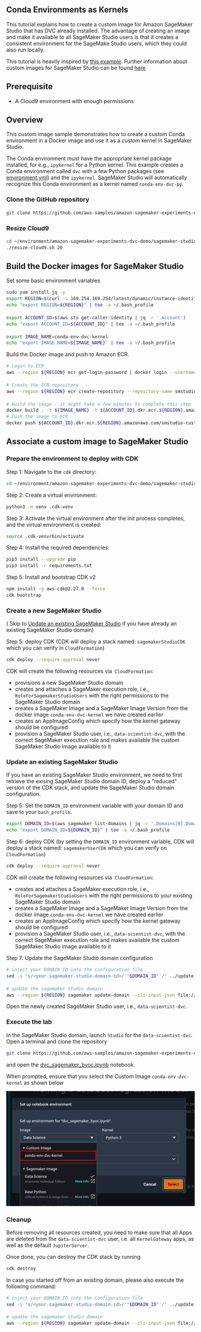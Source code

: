 ## Conda Environments as Kernels

This tutorial explains how to create a custom image for Amazon SageMaker Studio that has DVC already installed.
The advantage of creating an image and make it available to all SageMaker Studio users is that it creates a consistent environment for the SageMake Studio users, which they could also run locally.

This tutorial is heavily inspired by [this example](https://github.com/aws-samples/sagemaker-studio-custom-image-samples/tree/main/examples/conda-env-kernel-image).
Further information about custom images for SageMaker Studio can be found [here](https://docs.aws.amazon.com/sagemaker/latest/dg/studio-byoi.html)

## Prerequisite

* A Cloud9 environment with enough permissions

## Overview

This custom image sample demonstrates how to create a custom Conda environment in a Docker image and use it as a custom kernel in SageMaker Studio.

The Conda environment must have the appropriate kernel package installed, for e.g., `ipykernel` for a Python kernel.
This example creates a Conda environment called `dvc` with a few Python packages (see [environment.yml](environment.yml)) and the `ipykernel`.
SageMaker Studio will automatically recognize this Conda environment as a kernel named `conda-env-dvc-py`.

### Clone the GitHub repository 
```bash
git clone https://github.com/aws-samples/amazon-sagemaker-experiments-dvc-demo
```

### Resize Cloud9

```bash
cd ~/environment/amazon-sagemaker-experiments-dvc-demo/sagemaker-studio-dvc-image/
./resize-cloud9.sh 20
```

## Build the Docker images for SageMaker Studio

Set some basic environment variables

```bash
sudo yum install jq -y
export REGION=$(curl -s 169.254.169.254/latest/dynamic/instance-identity/document | jq -r '.region')
echo "export REGION=${REGION}" | tee -a ~/.bash_profile

export ACCOUNT_ID=$(aws sts get-caller-identity | jq -r '.Account')
echo "export ACCOUNT_ID=${ACCOUNT_ID}" | tee -a ~/.bash_profile

export IMAGE_NAME=conda-env-dvc-kernel
echo "export IMAGE_NAME=${IMAGE_NAME}" | tee -a ~/.bash_profile
```

Build the Docker image and push to Amazon ECR.

```bash
# Login to ECR
aws --region ${REGION} ecr get-login-password | docker login --username AWS --password-stdin ${ACCOUNT_ID}.dkr.ecr.${REGION}.amazonaws.com/smstudio-custom

# Create the ECR repository
aws --region ${REGION} ecr create-repository --repository-name smstudio-custom

# Build the image - it might take a few minutes to complete this step
docker build . -t ${IMAGE_NAME} -t ${ACCOUNT_ID}.dkr.ecr.${REGION}.amazonaws.com/smstudio-custom:${IMAGE_NAME}
# Push the image to ECR
docker push ${ACCOUNT_ID}.dkr.ecr.${REGION}.amazonaws.com/smstudio-custom:${IMAGE_NAME}
```

## Associate a custom image to SageMaker Studio

### Prepare the environment to deploy with CDK

Step 1: Navigate to the `cdk` directory:

```bash
cd ~/environment/amazon-sagemaker-experiments-dvc-demo/sagemaker-studio-dvc-image/cdk
```

Step 2: Create a virtual environment:

```bash
python3 -m venv .cdk-venv
```

Step 3: Activate the virtual environment after the init process completes, and the virtual environment is created:

```bash
source .cdk-venv/bin/activate
```

Step 4: Install the required dependencies:

```bash
pip3 install --upgrade pip
pip3 install -r requirements.txt
```

Step 5: Install and bootstrap CDK v2

```bash
npm install -g aws-cdk@2.27.0 --force
cdk bootstrap
```

### Create a new SageMaker Studio
( Skip to [Update an existing SageMaker Studio](#update-an-existing-sagemaker-studio) if you have already an existing SageMaker Studio domain)

Step 5: deploy CDK (CDK will deploy a stack named: `sagemakerStudioCDK` which you can verify in `CloudFormation`)

```bash
cdk deploy --require-approval never
```

CDK will create the following resources via` CloudFormation`:
* provisions a new SageMaker Studio domain
* creates and attaches a SageMaker execution role, i.e., `RoleForSagemakerStudioUsers` with the right permissions to the SageMaker Studio domain
* creates a SageMaker Image and a SageMaker Image Version from the docker image `conda-env-dvc-kernel` we have created earlier
* creates an AppImageConfig which specify how the kernel gateway should be configured
* provision a SageMaker Studio user, i.e., `data-scientist-dvc`, with the correct SageMaker execution role and makes available the custom SageMaker Studio image available to it

### Update an existing SageMaker Studio

If you have an existing SageMaker Studio environment, we need to first retrieve the exising SageMaker Studio domain ID, deploy a "reduced" version of the CDK stack, and update the SageMaker Studio domain configuration.

Step 5: Set the `DOMAIN_ID` environment variable with your domain ID and save to your `bash_profile`.

```bash
export DOMAIN_ID=$(aws sagemaker list-domains | jq -r '.Domains[0].DomainId')
echo "export DOMAIN_ID=${DOMAIN_ID}" | tee -a ~/.bash_profile
```

Step 6: deploy CDK (by setting the `DOMAIN_ID` environment variable, CDK will deploy a stack named: `sagemakerUserCDK` which you can verify on `CloudFormation`)

```bash
cdk deploy --require-approval never
```

CDK will create the following resources via` CloudFormation`:
* creates and attaches a SageMaker execution role, i.e., `RoleForSagemakerStudioUsers` with the right permissions to your existing SageMaker Studio domain
* creates a SageMaker Image and a SageMaker Image Version from the docker image `conda-env-dvc-kernel` we have created earlier
* creates an AppImageConfig which specify how the kernel gateway should be configured
* provision a SageMaker Studio user, i.e., `data-scientist-dvc`, with the correct SageMaker execution role and makes available the custom SageMaker Studio image available to it

Step 7: Update the SageMaker Studio domain configuration

```bash
# inject your DOMAIN_ID into the configuration file
sed -i 's/<your-sagemaker-studio-domain-id>/'"$DOMAIN_ID"'/' ../update-domain-input.json

# update the sagemaker studio domain
aws --region ${REGION} sagemaker update-domain --cli-input-json file://../update-domain-input.json
```

Open the newly created SageMaker Studio user, i.e., `data-scientist-dvc`.

### Execute the lab

In the SageMaker Studio domain, launch `Studio` for the `data-scientist-dvc`.
Open a terminal and clone the repository

```bash
git clone https://github.com/aws-samples/amazon-sagemaker-experiments-dvc-demo
```

and open the [dvc_sagemaker_byoc.ipynb](../dvc_sagemaker_byoc.ipynb) notebook.

When prompted, ensure that you select the Custom Image `conda-env-dvc-kernel` as shown below

![image info](../img/studio-custom-image-select.png)

### Cleanup

Before removing all resources created, you need to make sure that all Apps are deleted from the `data-scientist-dvc` user, i.e. all `KernelGateway` apps, as well as the default `JupiterServer`.

Once done, you can destroy the CDK stack by running

```bash
cdk destroy
```

In case you started off from an existing domain, please also execute the following command:

```bash
# inject your DOMAIN_ID into the configuration file
sed -i 's/<your-sagemaker-studio-domain-id>/'"$DOMAIN_ID"'/' ../update-domain-no-custom-images.json

# update the sagemaker studio domain
aws --region ${REGION} sagemaker update-domain --cli-input-json file://../update-domain-no-custom-images.json
```